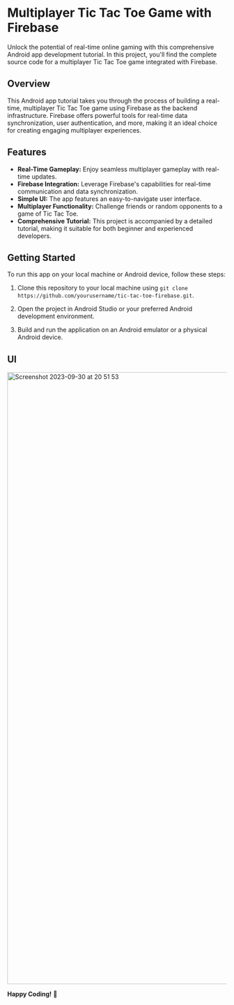 # Multiplayer Tic Tac Toe Game with Firebase

Unlock the potential of real-time online gaming with this comprehensive Android app development tutorial. In this project, you'll find the complete source code for a multiplayer Tic Tac Toe game integrated with Firebase.

## Overview

This Android app tutorial takes you through the process of building a real-time, multiplayer Tic Tac Toe game using Firebase as the backend infrastructure. Firebase offers powerful tools for real-time data synchronization, user authentication, and more, making it an ideal choice for creating engaging multiplayer experiences.

## Features

- **Real-Time Gameplay:** Enjoy seamless multiplayer gameplay with real-time updates.
- **Firebase Integration:** Leverage Firebase's capabilities for real-time communication and data synchronization.
- **Simple UI:** The app features an easy-to-navigate user interface.
- **Multiplayer Functionality:** Challenge friends or random opponents to a game of Tic Tac Toe.
- **Comprehensive Tutorial:** This project is accompanied by a detailed tutorial, making it suitable for both beginner and experienced developers.

## Getting Started

To run this app on your local machine or Android device, follow these steps:

1. Clone this repository to your local machine using `git clone https://github.com/yourusername/tic-tac-toe-firebase.git`.

2. Open the project in Android Studio or your preferred Android development environment.

3. Build and run the application on an Android emulator or a physical Android device.

## UI
<img width="1403" alt="Screenshot 2023-09-30 at 20 51 53" src="https://github.com/bimalkaf/Android_TicTacToe_Online/assets/60041910/f69273f6-5ad1-446f-84b1-550508022ce5">


**Happy Coding!** 🚀
